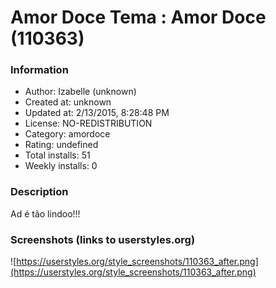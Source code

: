 # Amor Doce Tema : Amor Doce (110363)

### Information
- Author: Izabelle (unknown)
- Created at: unknown
- Updated at: 2/13/2015, 8:28:48 PM
- License: NO-REDISTRIBUTION
- Category: amordoce
- Rating: undefined
- Total installs: 51
- Weekly installs: 0


### Description
Ad é tão lindoo!!!


### Screenshots (links to userstyles.org)
![https://userstyles.org/style_screenshots/110363_after.png](https://userstyles.org/style_screenshots/110363_after.png)


